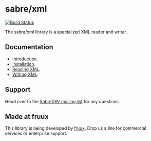 sabre/xml
=========

[![Build Status](https://secure.travis-ci.org/fruux/sabre-xml.svg?branch=master)](http://travis-ci.org/sabre-io/xml)

The sabre/xml library is a specialized XML reader and writer.

Documentation
-------------

* [Introduction](http://sabre.io/xml/).
* [Installation](http://sabre.io/xml/install/).
* [Reading XML](http://sabre.io/xml/reading/).
* [Writing XML](http://sabre.io/xml/writing/).


Support
-------

Head over to the [SabreDAV mailing list](http://groups.google.com/group/sabredav-discuss) for any questions.

Made at fruux
-------------

This library is being developed by [fruux](https://fruux.com/). Drop us a line for commercial services or enterprise support.
